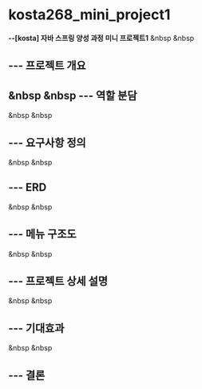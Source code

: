 # kosta268_mini_project1
**--[kosta] 자바 스프링 양성 과정 미니 프로젝트1**
&nbsp
&nbsp

--- 프로젝트 개요
--
&nbsp
&nbsp
--- 역할 분담
--

&nbsp
&nbsp

--- 요구사항 정의
--
&nbsp
&nbsp

--- ERD
--
&nbsp
&nbsp

--- 메뉴 구조도
--
&nbsp
&nbsp

--- 프로젝트 상세 설명
--
&nbsp
&nbsp

--- 기대효과
--
&nbsp
&nbsp

--- 결론 
-- 
